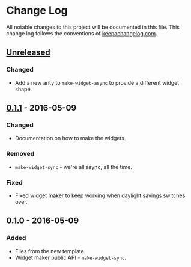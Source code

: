 # Change Log
All notable changes to this project will be documented in this file. This change log follows the conventions of [keepachangelog.com](http://keepachangelog.com/).

## [Unreleased]
### Changed
- Add a new arity to `make-widget-async` to provide a different widget shape.

## [0.1.1] - 2016-05-09
### Changed
- Documentation on how to make the widgets.

### Removed
- `make-widget-sync` - we're all async, all the time.

### Fixed
- Fixed widget maker to keep working when daylight savings switches over.

## 0.1.0 - 2016-05-09
### Added
- Files from the new template.
- Widget maker public API - `make-widget-sync`.

[Unreleased]: https://github.com/your-name/orbit/compare/0.1.1...HEAD
[0.1.1]: https://github.com/your-name/orbit/compare/0.1.0...0.1.1
